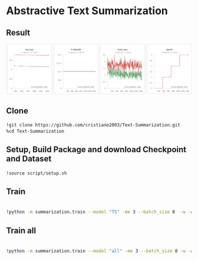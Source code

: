 # Abstractive Text Summarization

## Result
![Alt text](imgs/result.png)
## Clone

```bash
!git clone https://github.com/cristiano2003/Text-Summarization.git
%cd Text-Summarization
```

## Setup, Build Package and download Checkpoint and Dataset 

```bash
!source script/setup.sh
```

## Train

```bash

!python -m summarization.train --model "T5" -me 3 --batch_size 8  -w -wk {wandb_key}

```

## Train all

```bash

!python -m summarization.train --model "all" -me 3 --batch_size 8 -w -wk {wandb_key}

```




                       